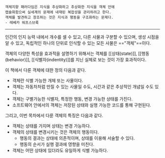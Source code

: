 ```
객체지향 패러다임은 지식을 추상화하고 추상화한 지식을 객체 안에 
캡슐화함으써 실세계의 문제에 내재된 복잡성을 관리하려고 한다. 
객체를 발견하고 창조하는 것은 지식과 행동을 구조화하는 문제다.
- 레베카 워프스브룩
```
---
인간의 인지 능력 내에서 개수를 셀 수 있고, 다른 사물과 구분할 수 있으며,
생성 시점을 알 수 있고, 독립적인 하나의 단위로 인식할 수 있는 
모든 사물은 =="객체"==이다.

객체의 다양한 특성을 효과적을 설명하기 위해서는 객체를 
[[상태(state)]], [[행동(behavior)]], [[식별자(indentity)]]를 지닌 실체로 보는 것이 가장 효과적이다.

이 책에서 다룬 객체에 대한 정의 다음과 같다.
- 객체란 식별 가능한 개체 또는 사물이다. 
- 객체는 자동차처럼 만질 수 있는 사물일 수도, 시간과 같은 추상적인 개념일 수도 있다.
- 객체는 구별가능한 식별자, 특정한 행동, 변경 가능한 상태를 가진다.
- 소프트웨어 안에서의 객체는 저장된 상태와 실행 가능한 코드를 통해 구현된다.

그리고, 이번 목차에서 다룬 객체의 특징은 다음과 같다.
- 객체는 상태를 가지며 상태는 변경 가능하다.
- 객체의 상태를 변경시키는 것은 객체의 행동이다.
	- 행동의 결과는 상태에 의존적이며, 상태를 이용해 서술할 수 있다.
	- 행동의 순서가 실행 결과에 영향을 미친다.
- 객체는 어떤 상태에 있더라도 유일하게 식별 가능하다.